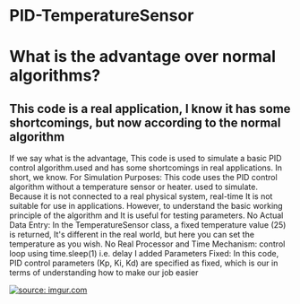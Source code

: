# PID-TemperatureSensor

# What is the advantage over normal algorithms?

## This code is a real application, I know it has some shortcomings, but now according to the normal algorithm
If we say what is the advantage, This code is used to simulate a basic PID control algorithm.used and has some shortcomings in real applications. In short, we know.
For Simulation Purposes: This code uses the PID control algorithm without a temperature sensor or heater.
used to simulate. Because it is not connected to a real physical system, real-time
It is not suitable for use in applications. However, to understand the basic working principle of the algorithm and It is useful for testing parameters.
No Actual Data Entry: In the TemperatureSensor class, a fixed temperature value (25) is returned, It's different in the real world, but here you can set the temperature as you wish.
No Real Processor and Time Mechanism: control loop using time.sleep(1) i.e. delay I added
Parameters Fixed: In this code, PID control parameters (Kp, Ki, Kd) are specified as fixed, which is our
in terms of understanding how to make our job easier

<a href="https://imgur.com/X2EvfF5"><img src="https://i.imgur.com/X2EvfF5.png" title="source: imgur.com" /></a>
